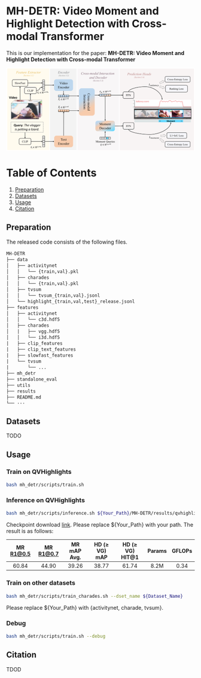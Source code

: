 # MH-DETR: Video Moment and Highlight Detection with Cross-modal Transformer

This is our implementation for the paper: **MH-DETR: Video Moment and Highlight Detection with Cross-modal Transformer**

![Alt text](utils/img/modal.png)

# Table of Contents

1. [Preparation](#preparation)
2. [Datasets](#datasets)
2. [Usage](#usage)
3. [Citation](#citation)

## Preparation

The released code consists of the following files.

```
MH-DETR
├── data
│   ├── activitynet
│   │   └── {train,val}.pkl
│   ├── charades
│   │   └── {train,val}.pkl
│   ├── tvsum
│   │   └── tvsum_{train,val}.jsonl
│   └── highlight_{train,val,test}_release.jsonl
├── features
│   ├── activitynet
│   │   └── c3d.hdf5
│   ├── charades
│   |   ├── vgg.hdf5
│   │   └── i3d.hdf5
|   ├──	clip_features
|   ├── clip_text_features
|   ├── slowfast_features
|   └── tvsum
|       └── ...
├── mh_detr
├── standalone_eval
├── utils
├── results
├── README.md
└── ···
```

## Datasets

TODO

## Usage

### Train on QVHighlights

```sh
bash mh_detr/scripts/train.sh
```

### Inference on QVHighlights

```sh
bash mh_detr/scripts/inference.sh ${Your_Path}/MH-DETR/results/qvhighlights/model_best.ckpt val
```

Checkpoint download [link](https://drive.google.com/file/d/15Hq5zNoe51eX1M8vA_tEWWhaDlGsgoCe/view?usp=sharing). Please replace ${Your_Path} with your path. The result is as follows:

| MR R1@0.5 | MR R1@0.7 | MR mAP Avg. | HD ($\geq$ VG) mAP | HD ($\geq$ VG) HIT@1 | Params | GFLOPs |
| :-------: | :-------: | :---------: | :----------------: | :------------------: | :----: | :----: |
|   60.84   |   44.90   |    39.26    |       38.77        |        61.74         |  8.2M  |  0.34  |

### Train on other datasets

```sh
bash mh_detr/scripts/train_charades.sh --dset_name ${Dataset_Name}
```

Please replace ${Your_Path} with {activitynet, charade, tvsum}.

### Debug

```sh
bash mh_detr/scripts/train.sh --debug
```

## Citation

TDOD
